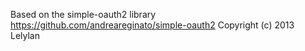 
Based on the simple-oauth2 library 
https://github.com/andreareginato/simple-oauth2
Copyright (c) 2013 Lelylan

